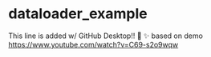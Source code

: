 # dataloader_example

This line is added w/ GitHub Desktop!!  :tada:  :sparkles:
based on demo https://www.youtube.com/watch?v=C69-s2o9wqw
